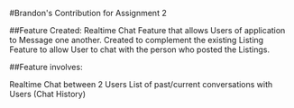 #Brandon's Contribution for Assignment 2

##Feature Created: Realtime Chat Feature that allows Users of application to Message one another. Created to complement the existing Listing Feature to allow User to chat with the person who posted the Listings. 

##Feature involves:

Realtime Chat between 2 Users
List of past/current conversations with Users (Chat History)
